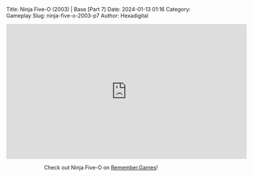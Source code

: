 Title: Ninja Five-O (2003) | Base [Part 7]
Date: 2024-01-13 01:16
Category: Gameplay
Slug: ninja-five-o-2003-p7
Author: Hexadigital

<center><iframe src="https://www.youtube.com/embed/_jfUAMILxrs?feature=oembed" allow="accelerometer; autoplay; encrypted-media; gyroscope; picture-in-picture" width="640" height="360" frameborder="0"></iframe>

Check out Ninja Five-O on [Remember.Games](https://remember.games/game/8090/ninja-five-o/)!</center>